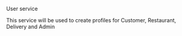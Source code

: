 User service

This service will be used to create profiles for Customer, Restaurant, Delivery and Admin
